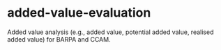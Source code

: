 # added-value-evaluation
Added value analysis (e.g., added value, potential added value, realised added value) for BARPA and CCAM.

